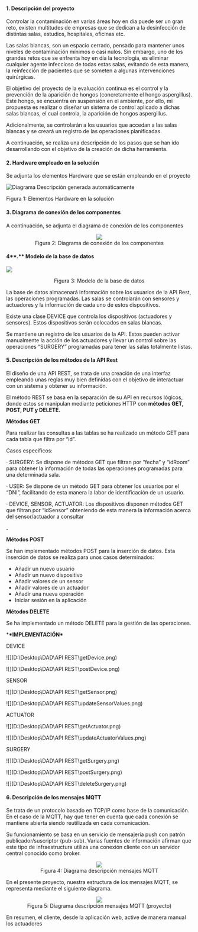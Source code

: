  

#### **1.**  **Descripción del proyecto** 

Controlar la contaminación en varias áreas hoy en día puede ser un gran reto, existen multitudes de empresas que se dedican a la desinfección de distintas salas, estudios, hospitales, oficinas etc. 

 

Las salas blancas, son un espacio cerrado, pensado para mantener unos niveles de contaminación mínimos o casi nulos. Sin embargo, uno de los grandes retos que se enfrenta hoy en día la tecnología, es eliminar cualquier agente infeccioso de todas estas salas, evitando de esta manera, la reinfección de pacientes que se someten a algunas intervenciones quirúrgicas. 

 

El objetivo del proyecto de la evaluación continua es el control y la prevención de la aparición de hongos (concretamente el hongo aspergillus). Este hongo, se encuentra en suspensión en el ambiente, por ello, mi propuesta es realizar o diseñar un sistema de control aplicado a dichas salas blancas, el cual controla, la aparición de hongos aspergillus.

 

Adicionalmente, se controlarán a los usuarios que accedan a las salas blancas y se creará un registro de las operaciones planificadas.

 

A continuación, se realiza una descripción de los pasos que se han ido desarrollando con el objetivo de la creación de dicha herramienta.

 



 

 

 

#### **2.**  **Hardware empleado en la solución**

 

Se adjunta los elementos Hardware que se están empleando en el proyecto

 

 

![Diagrama  Descripción generada automáticamente](file:///C:/Users/JOAQUIN/AppData/Local/Temp/msohtmlclip1/01/clip_image002.png)

 

Figura 1: Elementos Hardware en la solución



#### **3.**  **Diagrama de conexión de los componentes**

 

 

A continuación, se adjunta el diagrama de conexión de los componentes 

 <center><img src="API REST/DiagramaConexiones.jpg" />
     
 </center>

<center>Figura 2: Diagrama de conexión de los componentes</center>



 



 

#### 4**.**  Modelo de la base de datos



![](D:\Desktop\DAD\Proyecto\Entregable2\ModeloBaseDatos.png)

<center>
    Figura 3: Modelo de la base de datos 
</center>





  

La base de datos almacenará información sobre los usuarios de la API Rest, las operaciones programadas. Las salas se controlarán con sensores y actuadores y la información de cada uno de estos dispositivos. 

 

Existe una clase DEVICE que controla los dispositivos (actuadores y sensores). Estos dispositivos serán colocados en salas blancas. 

Se mantiene un registro de los usuarios de la API. Estos pueden activar manualmente la acción de los actuadores y llevar un control sobre las operaciones “SURGERY” programadas para tener las salas totalmente listas.

 

 



 

#### **5.**  **Descripción de los métodos de la API Rest**

 

El diseño de una API REST, se trata de una creación de una interfaz empleando unas reglas muy bien definidas con el objetivo de interactuar con un sistema y obtener su información.

 

El método REST se basa en la separación de su API en recursos lógicos, donde estos se manipulan mediante peticiones HTTP con **métodos GET, POST, PUT y DELETE.**

 

**Métodos GET**

 

Para realizar las consultas a las tablas se ha realizado un método GET para cada tabla que filtra por “id”. 

Casos específicos:

·    SURGERY: Se dispone de métodos GET que filtran por “fecha” y “idRoom” para obtener la información de todas las operaciones programadas para una determinada sala. 

 

·    USER: Se dispone de un método GET para obtener los usuarios por el “DNI”, facilitando de esta manera la labor de identificación de un usuario. 

 

·    DEVICE, SENSOR, ACTUATOR: Los dispositivos disponen métodos GET que filtran por “idSensor” obteniendo de esta manera la información acerca del sensor/actuador a consultar

**.**

 

**Métodos POST**

 

Se han implementado métodos POST para la inserción de datos. Esta inserción de datos se realiza para unos casos determinados:

- Añadir     un nuevo usuario
- Añadir     un nuevo dispositivo
- Añadir     valores de un sensor
- Añadir     valores de un actuador
- Añadir     una nueva operación
- Iniciar     sesión en la aplicación

 

 **Métodos DELETE**

 

Se ha implementado un método DELETE para la gestión de las operaciones.

 

 

***\*IMPLEMENTACIÓN\***

 DEVICE

![](D:\Desktop\DAD\API REST\getDevice.png)

![](D:\Desktop\DAD\API REST\postDevice.png)



SENSOR

![](D:\Desktop\DAD\API REST\getSensor.png)

![](D:\Desktop\DAD\API REST\updateSensorValues.png)



ACTUATOR

![](D:\Desktop\DAD\API REST\getActuator.png)

![](D:\Desktop\DAD\API REST\updateActuatorValues.png)

SURGERY

![](D:\Desktop\DAD\API REST\getSurgery.png)

![](D:\Desktop\DAD\API REST\postSurgery.png)

![](D:\Desktop\DAD\API REST\deleteSurgery.png)



#### **6.**  **Descripción de los mensajes MQTT**

 

Se trata de un protocolo basado en TCP/IP como base de la comunicación. En el caso de la MQTT, hay que tener en cuenta que cada conexión se mantiene abierta siendo reutilizada en cada comunicación.

 

Su funcionamiento se basa en un servicio de mensajería push con patrón publicador/suscriptor (pub-sub). Varias fuentes de información afirman que este tipo de infraestructura utiliza una conexión cliente con un servidor central conocido como broker.

<center><img src="D:\Desktop\DAD\Proyecto\Entregable2\MQTT1.png" />


 </center>

<center>
    Figura 4: Diagrama descripción mensajes MQTT 
</center> 

En el presente proyecto, nuestra estructura de los mensajes MQTT, se representa mediante el siguiente diagrama.

 

<center><img src="D:\Desktop\DAD\Proyecto\Entregable2\mqtt.jpg" />


 </center>

 <center>
     Figura 5: Diagrama descripción mensajes MQTT (proyecto)
 </center>

 

En resumen, el cliente, desde la aplicación web, active de manera manual los actuadores
